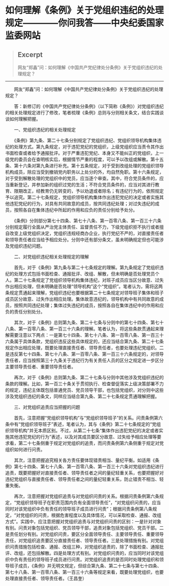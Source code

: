 
# 如何理解《条例》关于党组织违纪的处理规定————你问我答——中央纪委国家监委网站

> ## Excerpt
> 网友“郑鑫”问：如何理解《中国共产党纪律处分条例》关于党组织违纪的处理规定？

---
　　网友“郑鑫”问：如何理解《中国共产党纪律处分条例》关于党组织违纪的处理规定？

　　答：新修订的《中国共产党纪律处分条例》（以下简称《条例》）对党组织违纪的相关处理规定进行了修改，笔者梳理《条例》总则与分则相关条文，结合实践谈谈如何理解把握。

　　一、党组织违纪的相关处理规定

　　《条例》第九条、第二十七条分别规定了党组织违纪、党组织领导机构集体违纪的处理方式。第九条规定，对于违犯党纪的党组织，上级党组织应当责令其作出书面检查或者给予通报批评。对于严重违犯党纪、本身又不能纠正的党组织，上一级党的委员会在查明核实后，根据情节严重的程度，可以予以改组或解散。第十五条、第十六条对第九条进行补充。第十五条规定，对于受到改组处理的党组织领导机构成员，除应当受到撤销党内职务以上处分的外，均自然免职。第十六条规定，对于受到解散处理的党组织中的党员，应当逐个审查。其中，符合党员条件的，应当重新登记，并参加新的组织过党的生活；不符合党员条件的，应当对其进行教育、限期改正，经教育仍无转变的，予以劝退或者除名；有违纪行为的，依照规定予以追究。第二十七条规定，党组织领导机构集体作出违犯党纪的决定或者实施其他违犯党纪的行为，对具有共同故意的成员，按共同违纪处理；对过失违纪的成员，按照各自在集体违纪中所起的作用和应负的责任分别给予处分。

　　《条例》分则部分第七十四条、第七十八条、第一百零八条、第一百三十六条分别规定履行全面从严治党主体责任、监督责任不力，下级党组织拒不执行或者擅自改变上级党组织决定，党组织违规经商办企业，执行党纪不严的，对直接责任者和领导责任者应当给予相应处分。分则中还有部分条文，虽未明确规定但也可能涉及党组织违纪问题。

　　二、对党组织违纪相关处理规定的理解

　　首先，对于《条例》第九条与第二十七条规定的理解。第九条规定了党组织违纪的处理方式包括书面检查、通报批评、改组、解散，但未明确是否处理党员个人。第二十七条规定了党组织领导机构集体违纪，对班子成员应当区分故意、过失作出相应处理，但未明确是否处理“领导机构”这个“党组织”。笔者认为，需将这两条规定贯通起来理解，党组织违纪也要根据第二十七条规定对领导班子集体和班子成员区分故意、过失作出相应处理。集体故意违纪的，领导机构中有共同故意的成员，按照共同违纪处理；集体过失违纪的成员，按照各自在集体违纪中的作用和应负的责任分别处分。

　　其次，对于《条例》总则第九条、第二十七条与分则中的第七十四条、第七十八条、第一百零八条、第一百三十六条的理解。笔者认为，将这些条款贯通起来理解需要注意以下两点：一是第七十四条、第七十八条、第一百零八条、第一百三十六条属于具体条款，党组织违反这些具体规定的，还应当结合第九条、第二十七条规定作出相应处理，既要处理直接责任者、领导责任者，也要处理违纪党组织。二是违反第七十四条、第七十八条、第一百零八条、第一百三十六条规定的，对领导责任者，应当按照第三十九条关于违纪行为有关责任人员的区分之规定进一步区分主要领导责任者、重要领导责任者。

　　再次，对于《条例》总则第九条、第二十七条与分则中其他涉及党组织违纪的条款的理解。比如，第一百三十条关于贯彻执行、检查督促落实上级决策部署不力的规定，违纪主体既包括普通党员、党员领导干部，也包括党组织，对分则中这些涉及党组织违纪的条文，同样应当结合第九条、第二十七条规定贯通理解把握。

　　三、对党组织追责应当把握的问题

　　首先，注意把握“党组织领导机构”与“党组织领导班子”的关系。问责条例第六条中有“党组织领导班子”表述，笔者认为，其与《条例》第二十七条规定的“党组织领导机构”并无本质区别。不过，从第二十七条“集体作出违犯党纪的决定或者实施其他违犯党纪的行为”表述，以及对其成员要区分故意、过失给予相应处理等要求看，第二十七条侧重于规定对党组织的追责，而问责条例第六条侧重于规定对党组织如何进行问责。

　　其次，注意把握追究相关各方责任要体现错责相当、量纪平衡。如适用《条例》第七十四条、第七十八条、第一百零八条、第一百三十六条对党组织违纪进行追责，既要把握好对直接责任者、领导责任者之间的量纪轻重关系，也要把握好对违纪党组织与直接责任者、领导责任者之间的量纪轻重关系，防止错责不相当、轻重失衡。

　　再次，注意把握对党组织追责与对党组织问责的关系。根据问责条例第六条规定，“党组织领导班子在职责范围内负有全面领导责任”，“对党组织问责的，应当同时对该党组织中负有责任的领导班子成员进行问责”；根据问责条例第八条规定，“对党组织的问责，根据危害程度以及具体情况，可以采取检查、通报、改组方式”。实践中，应注意把握对党组织追责与对党组织问责的区别：一是针对对象有别。问责对象包括党组织、党员领导干部，追责对象包括党组织、党员干部。二是责任划分有别。对党组织问责，要区分全面领导责任、主要领导责任、重要领导责任，对党组织追责要区分直接责任者、领导责任者。三是处理措施有别。对党组织问责措施包括检查、通报、改组三种，对党组织追责的，除了书面检查、通报批评、改组，还包括解散。四是处理方式有别。对党组织问责的，应当同时对该党组织中负有责任的领导班子成员进行问责。对党组织追责的是否同时处理党组织和领导班子成员，《条例》并无明文规定，但综合第九条、第二十七条与第七十四条、第七十八条、第一百零八条、第一百三十六条等规定来看，既要处理党组织，也要处理直接责任者、领导责任者。（王昌奎）
